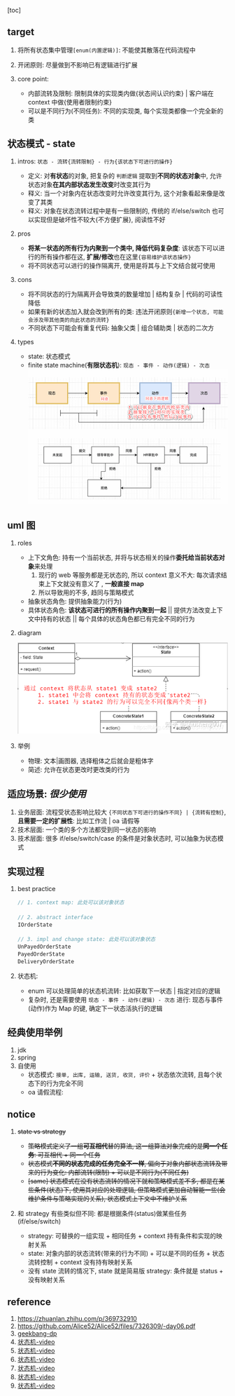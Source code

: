 [toc]

## target

1. 将所有状态集中管理`[enum(内置逻辑)]`: 不能使其散落在代码流程中
2. 开闭原则: 尽量做到不影响已有逻辑进行扩展
3. core point:

   - 内部流转及限制: 限制具体的实现类内做{状态间认识约束} | 客户端在 context 中做{使用者限制约束}
   - 可以是不同行为(不同任务): 不同的实现类, 每个实现类都像一个完全新的类

## 状态模式 - state

1. intros: `状态 - 流转{流转限制} - 行为{该状态下可进行的操作}`

   - 定义: 对**有状态**的对象, 把复杂的 `判断逻辑` 提取到**不同的状态对象**中, 允许状态对象**在其内部状态发生改变**时改变其行为
   - 释义: 当一个对象内在状态改变时允许改变其行为, 这个对象看起来像是改变了其类
   - 释义: 对象在状态流转过程中是有一些限制的, 传统的 if/else/switch 也可以实现但是破坏性不较大{不方便扩展}, 阅读性不好

2. pros

   - **将某一状态的所有行为内聚到一个类中, 降低代码复杂度**: 该状态下可以进行的所有操作都在这, **扩展/修改**也在这里`{容易维护该状态操作}`
   - 将不同状态可以进行的操作隔离开, 使用是将其与上下文结合就可使用

3. cons

   - 将不同状态的行为隔离开会导致类的数量增加 | 结构复杂 | 代码的可读性降低
   - 如果有新的状态加入就会改到所有的类: 违法开闭原则`{新增一个状态, 可能会涉及带其他类的向此状态的流转}`
   - 不同状态下可能会有重复代码: 抽象父类 | 组合辅助类 | 状态的二次方

4. types

   - state: 状态模式
   - finite state machine(**有限状态机**): `现态 - 事件 - 动作(逻辑) - 次态`
     ![avatar](/static/image/dp/dp-state-machine.png)

## uml 图

1. roles

   - 上下文角色: 持有一个当前状态, 并将与状态相关的操作**委托给当前状态对象**来处理
     1. 现行的 web 等服务都是无状态的, 所以 context 意义不大: 每次请求结束上下文就没有意义了 , **一般直接 map**
     2. 所以导致用的不多, 趋同与策略模式
   - 抽象状态角色: 提供抽象能力(行为)
   - 具体状态角色: **该状态可进行的所有操作内聚到一起** || 提供方法改变上下文中持有的状态 || 每个具体的状态角色都已有完全不同的行为

2. diagram

   ![avatar](/static/image/dp/dp-state-diagram.png)

3. 举例

   - 物理: 文本|画图器, 选择粗体之后就会是粗体字
   - 简述: 允许在状态更改时更改类的行为

## 适应场景: _很少使用_

1. 业务层面: 流程受状态影响比较大 `{不同状态下可进行的操作不同} | {流转有控制}`, **且需要一定的扩展性**: 比如工作流 | oa 请假等
2. 技术层面: 一个类的多个方法都受到同一状态的影响
3. 技术层面: 很多 if/else/switch/case 的条件是对象状态时, 可以抽象为状态模式

## 实现过程

1. best practice

   ```java
   // 1. context map: 此处可以该对象状态

   // 2. abstract interface
   IOrderState

   // 3. impl and change state: 此处可以该对象状态
   UnPayedOrderState
   PayedOrderState
   DeliveryOrderState
   ```

2. 状态机:
   - enum 可以处理简单的状态机流转: 比如获取下一状态 | 指定对应的逻辑
   - 复杂时, 还是需要使用 `现态 - 事件 - 动作(逻辑) - 次态` 进行: 现态与事件(动作)作为 Map 的键, 确定下一状态活执行的逻辑

## 经典使用举例

1. jdk
2. spring
3. 自使用
   - 状态模式: `接单, 出库, 运输, 送货, 收货, 评价` + 状态依次流转, 且每个状态下的行为完全不同
   - oa 请假流程:

## notice

1. ~~state vs strategy~~

   - ~~策略模式定义了一组**可互相代**替的算法, 这一组算法对象完成的是**同一个任务**: 可互相代 + 同一个任务~~
   - ~~状态模式**不同的状态完成的任务完全不一样**, 偏向于对象内部状态流转及带来的行为变化: 内部流转(限制) + 可以是不同行为(不同任务)~~
   - ~~[same] 状态模式在没有状态流转的情况下就和策略模式差不多, 都是在某些条件(状态)下, 使用其对应的处理逻辑, 但策略模式更加自动智能一些(会维护条件与策略实现的关系), 状态模式上下文中不维护关系~~

2. 和 strategy 有些类似但不同: 都是根据条件(status)做某些任务(if/else/switch)

   - strategy: 可替换的一组实现 + 相同任务 + context 持有条件和实现的映射关系
   - state: 对象内部的状态流转(带来的行为不同) + 可以是不同的任务 + 状态流转控制 + context 没有持有映射关系
   - 没有 state 流转的情况下, state 就是简易版 strategy: 条件就是 status + 没有映射关系

## reference

1. https://zhuanlan.zhihu.com/p/369732910
2. https://github.com/Alice52/Alice52/files/7326309/-day06.pdf
3. [geekbang-dp]()
4. [状态机-video](https://www.bilibili.com/video/BV1A341137FZ)
5. [状态机-video](https://www.bilibili.com/video/BV1HB4y1R7Su)
6. [状态机-video](https://www.bilibili.com/video/BV1WU4y1S7uU)
7. [状态机-video](https://www.bilibili.com/video/BV1QT411K7Da)
8. [状态机-video](https://www.bilibili.com/video/BV1Bg411d7Gh)
9. [状态机-video](https://www.bilibili.com/video/BV1GT4y1r7uZ)
